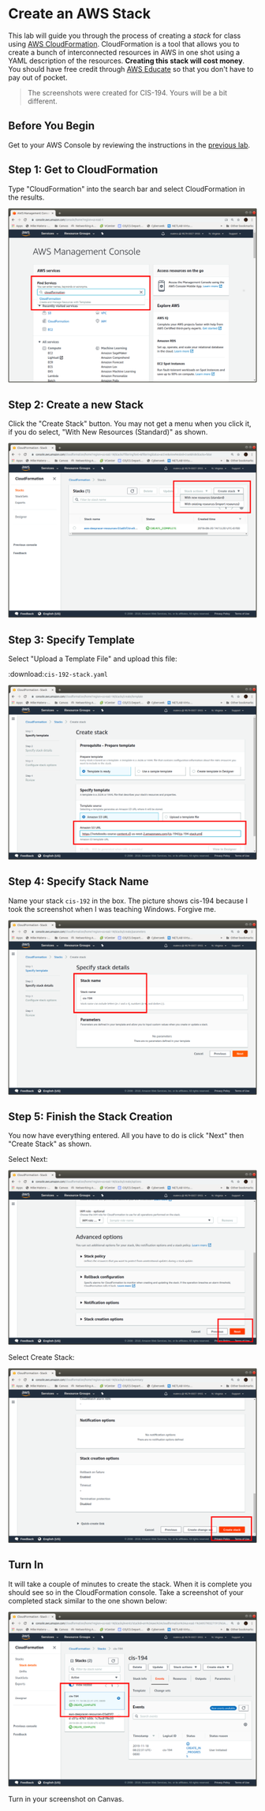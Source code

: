 # Create an AWS Stack

This lab will guide you through the process of creating a *stack* for class using [AWS CloudFormation](https://aws.amazon.com/cloudformation/). CloudFormation is a tool that allows you to create a bunch of interconnected resources in AWS in one shot using a YAML description of the resources. **Creating this stack will cost money**. You should have free credit through [AWS Educate](https://aws.amazon.com/education/awseducate/) so that you don't have to pay out of pocket. 

> The screenshots were created for CIS-194. Yours will be a bit different.

## Before You Begin 

Get to your AWS Console by reviewing the instructions in the [previous lab](../aws-educate/login_to_aws.md).

## Step 1: Get to CloudFormation 

Type "CloudFormation" into the search bar and select CloudFormation in the results. 

![Find CloudFormation](select-cloudformation.png)

## Step 2: Create a new Stack 

Click the "Create Stack" button. You may not get a menu when you click it, if you do select, "With New Resources (Standard)" as shown.

![Create New Stack](create-new-stack.png)

## Step 3: Specify Template 

Select "Upload a Template File" and upload this file: 

:download:`cis-192-stack.yaml` 

![Copy URL](paste-s3-url.png)

## Step 4: Specify Stack Name

Name your stack `cis-192` in the box. The picture shows cis-194 because I took the screenshot when I was teaching Windows. Forgive me. 

![Select Name](specify-stack-name.png)

## Step 5: Finish the Stack Creation

You now have everything entered. All you have to do is click "Next" then "Create Stack" as shown. 

Select Next:

![Select Next](next.png)

Select Create Stack:

![Create Stack](create-stack.png)

## Turn In

It will take a couple of minutes to create the stack. When it is complete you should see so in the CloudFormation console. Take a screenshot of your completed stack similar to the one shown below: 

![Create Complete](create-complete.png)

Turn in your screenshot on Canvas.